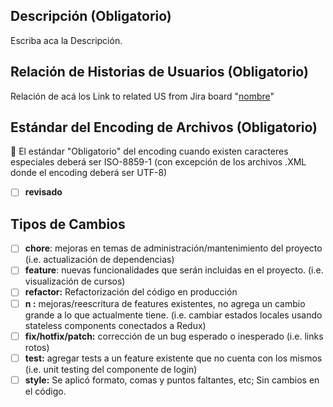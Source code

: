 ## Descripción (Obligatorio)

Escriba aca la Descripción. 

## Relación de Historias de Usuarios  (Obligatorio)

Relación de acá los Link to related US from Jira board "[nombre](url)"

## Estándar del Encoding de Archivos  (Obligatorio)

&#x1F534; El estándar "Obligatorio" del encoding cuando existen caracteres especiales deberá ser ISO-8859-1 (con excepción de los archivos .XML donde el encoding deberá ser UTF-8)

- [ ] **revisado**


## Tipos de Cambios

- [ ] **chore**: mejoras en temas de administración/mantenimiento del proyecto (i.e. actualización de dependencias)
- [ ] **feature**: nuevas funcionalidades que serán incluidas en el proyecto. (i.e. visualización de cursos)
- [ ] **refactor:** Refactorización del código en producción
- [ ] **n :** mejoras/reescritura de features existentes, no agrega un cambio grande a lo que actualmente tiene. (i.e. cambiar estados locales usando stateless components conectados a Redux)
- [ ] **fix/hotfix/patch:** corrección de un bug esperado o inesperado (i.e. links rotos)
- [ ] **test:** agregar tests a un feature existente que no cuenta con los mismos (i.e. unit testing del componente de login)
- [ ] **style:** Se aplicó formato, comas y puntos faltantes, etc; Sin cambios en el código.
